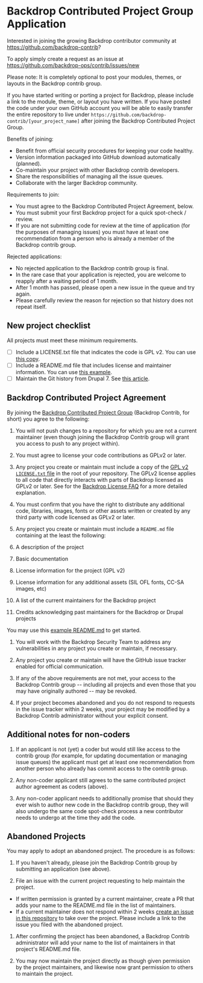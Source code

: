 Backdrop Contributed Project Group Application
==============================================

Interested in joining the growing Backdrop contributor community at
https://github.com/backdrop-contrib?

To apply simply create a request as an issue at
https://github.com/backdrop-ops/contrib/issues/new

Please note: It is completely optional to post your modules, themes, or layouts
in the Backdrop contrib group.

If you have started writing or porting a project for Backdrop, please include a
link to the module, theme, or layout you have written. If you have posted the
code under your own GitHub account you will be able to easily transfer the
entire repository to live under
`https://github.com/backdrop-contrib/[your_project_name]` after joining the
Backdrop Contributed Project Group.

Benefits of joining:

- Benefit from official security procedures for keeping your code healthy.
- Version information packaged into GitHub download automatically (planned).
- Co-maintain your project with other Backdrop contrib developers.
- Share the responsibilities of managing all the issue queues.
- Collaborate with the larger Backdrop community.

Requirements to join:

- You must agree to the Backdrop Contributed Project Agreement, below.
- You must submit your first Backdrop project for a quick spot-check / review.
- If you are not submitting code for review at the time of application (for the
  purposes of managing issues) you must have at least one recommendation from a
  person who is already a member of the Backdrop contrib group.

Rejected applications:

- No rejected application to the Backdrop contrib group is final.
- In the rare case that your application is rejected, you are welcome to reapply
  after a waiting period of 1 month.
- After 1 month has passed, please open a new issue in the queue and try again.
- Please carefully review the reason for rejection so that history does not
  repeat itself.

New project checklist
---------------------

All projects must meet these minimum requirements.

- [ ] Include a LICENSE.txt file that indicates the code is GPL v2. You can use
[this copy](https://raw.githubusercontent.com/backdrop-ops/contrib/master/examples/LICENSE.txt).
- [ ] Include a README.md file that includes license and maintainer information.
You can use [this example](https://raw.githubusercontent.com/backdrop-ops/contrib/master/examples/README.md).
- [ ] Maintain the Git history from Drupal 7. See
[this article](http://tag1consulting.com/blog/how-maintain-contrib-modules-drupal-and-backdrop-same-time-part-2).

Backdrop Contributed Project Agreement
--------------------------------------

By joining the [Backdrop Contributed Project Group](https://github.com/backdrop-contrib) (Backdrop Contrib, for short) you
agree to the following:

1. You will not push changes to a repository for which you are not a current
   maintainer (even though joining the Backdrop Contrib group will grant you
   access to push to any project within).

1. You must agree to license your code contributions as GPLv2 or later.

1. Any project you create or maintain must include a copy of the [GPL v2 `LICENSE.txt` file](https://github.com/backdrop-ops/contrib/blob/master/examples/LICENSE.txt)
   in the root of your repository. The GPLv2 license applies to all code that
   directly interacts with parts of Backdrop licensed as GPLv2 or later.  See
   for the [Backdrop License FAQ](https://backdropcms.org/license) for a more
   detailed explanation.

1. You must confirm that you have the right to distribute any additional code,
   libraries, images, fonts or other assets written or created by any third
   party with code licensed as GPLv2 or later.

1. Any project you create or maintain must include a `README.md` file containing
  at the least the following:
  1. A description of the project
  1. Basic documentation
  1. License information for the project (GPL v2)
  1. License information for any additional assets (SIL OFL fonts, CC-SA images,
     etc)
  1. A list of the current maintainers for the Backdrop project
  1. Credits acknowledging past maintainers for the Backdrop or Drupal projects

  You may use this [example README.md](https://github.com/backdrop-ops/contrib/blob/master/examples/README.md) to get started.

1. You will work with the Backdrop Security Team to address any vulnerabilities
   in any project you create or maintain, if necessary.

1. Any project you create or maintain will have the GitHub issue tracker enabled
   for official communication.

1. If any of the above requirements are not met, your access to the Backdrop
   Contrib group -- including all projects and even those that you may have
   originally authored -- may be revoked.

1. If your project becomes abandoned and you do not respond to requests in the
   issue tracker within 2 weeks, your project may be modified by a Backdrop
   Contrib administrator without your explicit consent.

Additional notes for non-coders
-------------------------------

1. If an applicant is not (yet) a coder but would still like access to the
   contrib group (for example, for updating documentation or managing issue
   queues) the applicant must get at least one recommendation from another
   person who already has commit access to the contrib group.

1. Any non-coder applicant still agrees to the same contributed project author
   agreement as coders (above).

1. Any non-coder applicant needs to additionally promise that should they ever
   wish to author new code in the Backdrop contrib group, they will also undergo
   the same code spot-check process a new contributor needs to undergo at the
   time they add the code.

Abandoned Projects
------------------

You may apply to adopt an abandoned project. The procedure is as follows:

1. If you haven't already, please join the Backdrop Contrib group by submitting
   an application (see above).

1. File an issue with the current project requesting to help maintain the
   project.

  - If written permission is granted by a current maintainer, create a PR that
    adds your name to the README.md file in the list of maintainers.
  - If a current maintainer does not respond within 2 weeks [create an issue in this repository](https://github.com/backdrop-ops/contrib/issues/new) to take
    over the project. Please include a link to the issue you filed with the
    abandoned project.

1. After confirming the project has been abandoned, a Backdrop Contrib
   administrator will add your name to the list of maintainers in that project's
   README.md file.

1. You may now maintain the project directly as though given permission by the
   project maintainers, and likewise now grant permission to others to maintain
   the project.
